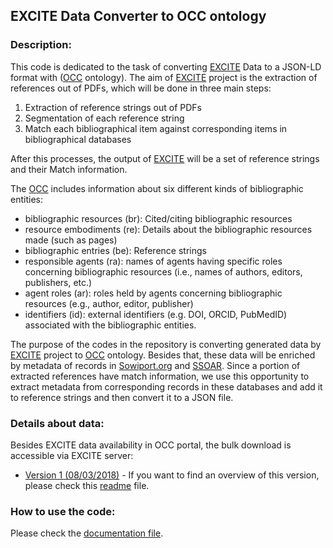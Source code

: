 ## EXCITE Data Converter to OCC ontology

### Description:

This code is dedicated to the task of converting [EXCITE](https://west.uni-koblenz.de/en/research/excite) Data to a JSON-LD format with ([OCC](http://opencitations.net/corpus) ontology).
The aim of [EXCITE](https://west.uni-koblenz.de/en/research/excite) project is the extraction of references out of PDFs, which will be done in three main steps:

1. Extraction of reference strings out of PDFs
2. Segmentation of each reference string
3. Match each bibliographical item against corresponding items in bibliographical databases

After this processes, the output of [EXCITE](https://west.uni-koblenz.de/en/research/excite) will be a set of reference strings and their Match information.

The [OCC](http://opencitations.net/corpus) includes information about six different kinds of bibliographic entities:

* bibliographic resources (br): Cited/citing bibliographic resources
* resource embodiments (re): Details about the bibliographic resources made (such as pages)
* bibliographic entries (be): Reference strings
* responsible agents (ra):  names of agents having specific roles concerning bibliographic resources (i.e., names of authors, editors, publishers, etc.)
* agent roles (ar): roles held by agents concerning bibliographic resources (e.g., author, editor, publisher)
* identifiers (id): external identifiers (e.g. DOI, ORCID, PubMedID) associated with the bibliographic entities.

The purpose of the codes in the repository is converting generated data by [EXCITE](https://west.uni-koblenz.de/en/research/excite) project to [OCC](http://opencitations.net/corpus) ontology. Besides that, these data will be enriched by metadata of records in [Sowiport.org](http://sowiport.gesis.org/) and [SSOAR](http://www.ssoar.info/).
Since a portion of extracted references have match information, we use this opportunity to extract metadata from corresponding records in these databases and add it to reference strings and then convert it to a 
JSON file.

### Details about data:

Besides EXCITE data availability in OCC portal, the bulk download is accessible via EXCITE server:

* [Version 1 (08/03/2018)](http://excite-compute.west.uni-koblenz.de/download/OCC/linearized_br.json) - If you want to find an overview of this version, please check this [readme](https://github.com/exciteproject/Convertor_EXCITEdata_OCCJson/blob/master/version/Version1data-README.md) file.

### How to use the code:

Please check the [documentation file](https://github.com/exciteproject/Convertor_EXCITEdata_OCCJson/blob/master/documents/EXCITE%20Data%20Converter%20to%20OCC%20ontology.pdf).
